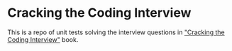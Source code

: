 # Cracking the Coding Interview
This is a repo of unit tests solving the interview questions in ["Cracking the Coding Interview"](https://www.amazon.co.uk/Cracking-Coding-Interview-6th-Programming/dp/0984782850) book.


